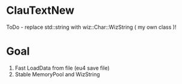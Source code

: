 # ClauTextNew
ToDo - replace std::string with wiz::Char::WizString ( my own class )!

# Goal
1. Fast LoadData from file (eu4 save file)
2. Stable MemoryPool and WizString
